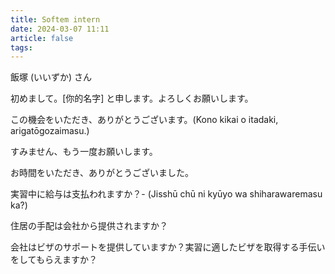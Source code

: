 ```yaml
---
title: Softem intern
date: 2024-03-07 11:11
article: false
tags: 
---
```


飯塚 (いいずか) さん

初めまして。[你的名字] と申します。よろしくお願いします。

この機会をいただき、ありがとうございます。(Kono kikai o itadaki, arigatōgozaimasu.)

すみません、もう一度お願いします。

お時間をいただき、ありがとうございました。

実習中に給与は支払われますか？- (Jisshū chū ni kyūyo wa shiharawaremasu ka?)

住居の手配は会社から提供されますか？

会社はビザのサポートを提供していますか？実習に適したビザを取得する手伝いをしてもらえますか？